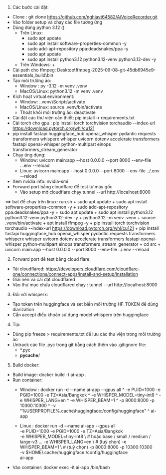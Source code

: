1. Các bước cài đặt:
  + Clone : git clone https://github.com/nghiavt64582/AiVoiceRecorder.git
  + Vào folder setup và chạy các file tương ứng
  + Dùng đúng python 3.12 ()
    + Trên Linux: 
      + sudo apt update
      + sudo apt install software-properties-common -y
      + sudo add-apt-repository ppa:deadsnakes/ppa -y
      + sudo apt update
      + sudo apt install python3.12 python3.12-venv python3.12-dev -y
    + Trên Windows:
      + 
  + Cài path cho ffmpeg: Desktop\ffmpeg-2025-09-08-git-45db6945e9-essentials_build\bin
  + Tạo môi trường ảo: 
    + Window : py -3.12 -m venv .venv
    + MacOS/Linux: python3.12 -m venv .venv
  + Kích hoạt virtual environment:
    + Window: .\.venv\Scripts\activate
    + MacOS/Linux: source .venv/bin/activate
    + Thoát khỏi môi trường ảo: deactivate
  + Cài đặt các thư viện cần thiết: pip install -r requirements.txt
  + Cài torch cho gpu : pip install torch torchvision torchaudio --index-url https://download.pytorch.org/whl/cu121
  + pip install fastapi huggingface_hub openai_whisper pydantic requests transformers whisperx whisper uvicorn dotenv accelerate transformers fastapi openai-whisper python-multipart einops transformers_stream_generator
  + Chạy ứng dụng: 
    + Window: uvicorn main:app --host 0.0.0.0 --port 8000 --env-file ..\.env --reload
    + Linux: uvicorn main:app --host 0.0.0.0 --port 8000 --env-file ../.env --reload
  + Xem nvidia info: nvidia-smi
  + Forward port bằng cloudflare để test từ máy gốc
    + Vào setup mở cloudflare chạy tunnel --url http://localhost:8000

==> bat để chạy trên linux: run.sh
      + sudo apt update
      + sudo apt install software-properties-common -y
      + sudo add-apt-repository ppa:deadsnakes/ppa -y
      + sudo apt update
      + sudo apt install python3.12 python3.12-venv python3.12-dev -y
      + python3.12 -m venv .venv
      + source .venv/bin/activate
      + apt install ffmpeg -y
      + pip install torch torchvision torchaudio --index-url https://download.pytorch.org/whl/cu121
      + pip install fastapi huggingface_hub openai_whisper pydantic requests transformers whisperx whisper uvicorn dotenv accelerate transformers fastapi openai-whisper python-multipart einops transformers_stream_generator
      + cd src
      + uvicorn main:app --host 0.0.0.0 --port 8000 --env-file ../.env --reload


2. Forward port để test bằng cloud flare:
  + Tải cloudflared: https://developers.cloudflare.com/cloudflare-one/connections/connect-apps/install-and-setup/installation
  + Giải nén và cài đặt cloudflared
  + Vào thư mục chứa cloudflared chạy : tunnel --url http://localhost:8000

3. Đối với whisperx:
  + Tạo token trên huggingface và set biến môi trường HF_TOKEN để dùng diarization
  + Cần accept điều khoản sử dụng model whisperx trên huggingface

4. Tip:
  + Dùng pip freeze > requirements.txt để lưu các thư viện trong môi trường ảo
  + Untrack các file .pyc trong git bằng cách thêm vào .gitignore file:
    + *.pyc
    + __pycache__/

5. Build docker:
  + Build image: docker build -t ai-app .
  + Run container: 
    + Window : docker run -d --name ai-app --gpus all ^
  -e PUID=1000 -e PGID=1000 -e TZ=Asia/Bangkok ^
  -e WHISPER_MODEL=tiny-int8 ^
  -e WHISPER_LANG=en ^
  -e WHISPER_BEAM=1 ^
  -p 8000:8000 -p 10300:10300 ^
  -v "%USERPROFILE%\.cache\huggingface:/config/huggingface" ^
  ai-app

    + Linux : docker run -d --name ai-app --gpus all \
  -e PUID=1000 -e PGID=1000 -e TZ=Asia/Bangkok \
  -e WHISPER_MODEL=tiny-int8 \        # hoặc base / small / medium / large-v3 ...
  -e WHISPER_LANG=en \                # (tuỳ chọn)
  -e WHISPER_BEAM=1 \                 # (tuỳ chọn)
  -p 8000:8000 -p 10300:10300 \
  -v $HOME/.cache/huggingface:/config/huggingface \
  ai-app
  + Vào container: docker exec -it ai-app /bin/bash


